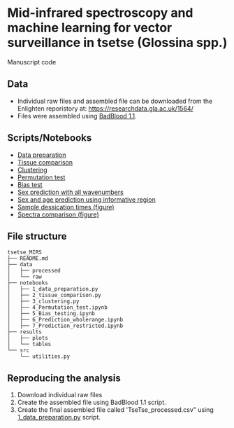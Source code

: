 # Mid-infrared spectroscopy and machine learning for vector surveillance in tsetse (Glossina spp.)

Manuscript code

## Data
- Individual raw files and assembled file can be downloaded from the Enlighten reporistory at: https://researchdata.gla.ac.uk/1564/
- Files were assembled using [BadBlood 1.1](https://github.com/magonji/MIMI-project).

## Scripts/Notebooks

- [Data preparation](/notebooks/1_data_preparation.py)
- [Tissue comparison](/notebooks/2_tissue_comparison.py)
- [Clustering](/notebooks/3_clustering.py)
- [Permutation test](/notebooks/4_Permutation_test.ipynb)
- [Bias test](/notebooks/5_Bias_testing.ipynb)
- [Sex prediction with all wavenumbers](/notebooks/6_Prediction_wholerange.ipynb)
- [Sex and age prediction using informative region](/notebooks/7_Prediction_restricted.ipynb)
- [Sample dessication times (figure)](/notebooks/Dessicationtimes.py)
- [Spectra comparison (figure)](/notebooks/spectra_comparison.py)



## File structure

```
tsetse_MIRS
├── README.md
├── data
│   ├── processed
│   └── raw
├── notebooks
│   ├── 1_data_preparation.py
│   ├── 2_tissue_comparison.py
│   ├── 3_clustering.py
│   ├── 4_Permutation_test.ipynb
│   ├── 5_Bias_testing.ipynb
│   ├── 6_Prediction_wholerange.ipynb
│   ├── 7_Prediction_restricted.ipynb
├── results
│   ├── plots
│   └── tables
└── src
    └── utilities.py
```

## Reproducing the analysis 

1. Download individual raw files
2. Create the assembled file using BadBlood 1.1 script. 
3. Create the final assembled file called 'TseTse_processed.csv" using [1_data_preparation.py](/notebooks/1_data_preparation.py) script.


